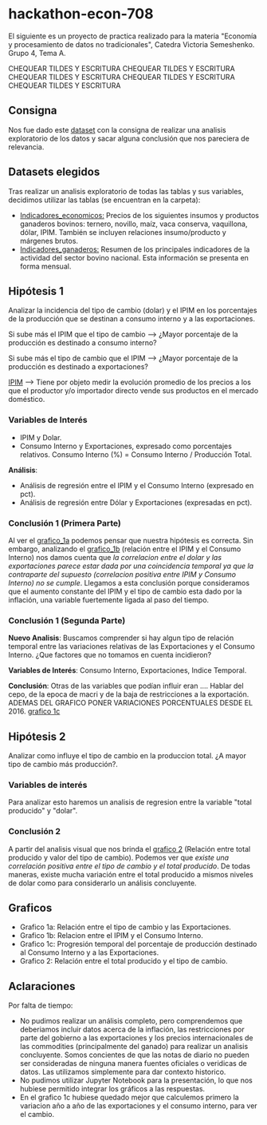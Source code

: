 # hackathon-econ-708
El siguiente es un proyecto de practica realizado para la materia "Economía y procesamiento de datos no tradicionales", Catedra Victoria Semeshenko.
Grupo 4, Tema A.

CHEQUEAR TILDES Y ESCRITURA CHEQUEAR TILDES Y ESCRITURA CHEQUEAR TILDES Y ESCRITURA CHEQUEAR TILDES Y ESCRITURA CHEQUEAR TILDES Y ESCRITURA

## Consigna
Nos fue dado este [dataset](https://www.datos.gob.ar/dataset?tags=bovinos&groups=agri&_tags_limit=0) con la consigna de realizar una analisis exploratorio de los
datos y sacar alguna conclusión que nos pareciera de relevancia.

## Datasets elegidos
Tras realizar un analisis exploratorio de todas las tablas y sus variables, decidimos utilizar las tablas (se encuentran en la carpeta):
* [Indicadores_economicos:](https://www.datos.gob.ar/dataset/agroindustria-ganaderia---indicadores-economicos-bovinos/archivo/agroindustria_a28a3be0-f9a3-4f96-8094-53688135c5ad) Precios de los siguientes insumos y productos ganaderos bovinos: ternero, novillo, maíz, vaca conserva, vaquillona, dólar, IPIM. También se incluyen relaciones insumo/producto y márgenes brutos.
* [Indicadores_ganaderos:](https://www.datos.gob.ar/dataset/agroindustria-ganaderia---indicadores-bovinos-mensuales/archivo/agroindustria_46c21636-2a4d-44a4-a0c6-052836d51a3f) Resumen de los principales indicadores de la actividad del sector bovino nacional. Esta información se presenta en forma mensual.

## Hipótesis 1
Analizar la incidencia del tipo de cambio (dolar) y el IPIM en los porcentajes de la producción que se destinan a consumo interno y a las exportaciones.

Si sube más el IPIM que el tipo de cambio --> ¿Mayor porcentaje de la producción es destinado a consumo interno?

Si sube más el tipo de cambio que el IPIM --> ¿Mayor porcentaje de la producción es destinado a exportaciones?

[IPIM](https://www.indec.gob.ar/ftp/cuadros/economia/sint_met_sipm.pdf) --> Tiene por objeto medir la evolución promedio de los precios a los que el productor y/o importador directo vende sus productos en el mercado doméstico.

### Variables de Interés
* IPIM y Dolar.
* Consumo Interno y Exportaciones, expresado como porcentajes relativos. Consumo Interno (%) = Consumo Interno / Producción Total.

**Análisis**:
* Análisis de regresión entre el IPIM y el Consumo Interno (expresado en pct).
* Análisis de regresión entre Dólar y Exportaciones (expresadas en pct).

### Conclusión 1 (Primera Parte)
Al ver el [grafico_1a](https://raw.githubusercontent.com/LucioAlberico/hackathon-econ-708/main/grafico_1a.png) podemos pensar que nuestra hipótesis es correcta. Sin embargo, analizando el [grafico_1b](https://raw.githubusercontent.com/LucioAlberico/hackathon-econ-708/main/grafico_1b.png) (relación entre el IPIM y el Consumo Interno) nos damos cuenta que *la correlacion entre el dolar y las exportaciones parece estar dada por una coincidencia temporal ya que la contraparte del supuesto (correlacion positiva entre IPIM y Consumo Interno) no se cumple*. Llegamos a esta conclusión porque consideramos que el aumento constante del IPIM y el tipo de cambio esta dado por la inflación, una variable fuertemente ligada al paso del tiempo.


### Conclusión 1 (Segunda Parte)
**Nuevo Analisis**: Buscamos comprender si hay algun tipo de relación temporal entre las variaciones relativas de las Exportaciones y el Consumo Interno. ¿Que factores que no tomamos en cuenta incidieron?

**Variables de Interés**: Consumo Interno, Exportaciones, Indice Temporal.

**Conclusión**: Otras de las variables que podían influir eran .... Hablar del cepo, de la epoca de macri y de la baja de restricciones a la exportación.
ADEMAS DEL GRAFICO PONER VARIACIONES PORCENTUALES DESDE EL 2016.
[grafico 1c](https://raw.githubusercontent.com/LucioAlberico/hackathon-econ-708/main/grafico_1c.png)


## Hipótesis 2
Analizar como influye el tipo de cambio en la produccion total. ¿A mayor tipo de cambio más producción?. 

### Variables de interés
Para analizar esto haremos un analisis de regresion entre la variable "total producido" y "dolar".

### Conclusión 2
A partir del analisis visual que nos brinda el [grafico 2](https://raw.githubusercontent.com/LucioAlberico/hackathon-econ-708/main/grafico_2.png) (Relación entre total producido y valor del tipo de cambio). Podemos ver que *existe una correlación positiva entre el tipo de cambio y el total producido*. De todas maneras, existe mucha variación entre el total producido a mismos niveles de dolar como para considerarlo un análisis concluyente.


## Graficos
* Grafico 1a: Relación entre el tipo de cambio y las Exportaciones.
* Grafico 1b: Relacion entre el IPIM y el Consumo Interno.
* Grafico 1c: Progresión temporal del porcentaje de producción destinado al Consumo Interno y a las Exportaciones.
* Grafico 2: Relación entre el total producido y el tipo de cambio.


## Aclaraciones
Por falta de tiempo:
* No pudimos realizar un análisis completo, pero comprendemos que deberiamos incluir datos acerca de la inflación, las restricciones por parte del gobierno a las exportaciones y los precios internacionales de las commodities (principalmente del ganado) para realizar un analisis concluyente. Somos concientes de que las notas de diario no pueden ser consideradas de ninguna manera fuentes oficiales o veridicas de datos. Las utilizamos simplemente para dar contexto historico.
* No pudimos utilizar Jupyter Notebook para la presentación, lo que nos hubiese permitido integrar los gráficos a las respuestas.
* En el grafico 1c hubiese quedado mejor que calculemos primero la variacion año a año de las exportaciones y el consumo interno, para ver el cambio.
